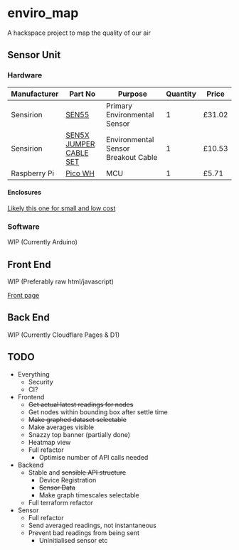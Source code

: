 # enviro_map
A hackspace project to map the quality of our air

## Sensor Unit
### Hardware
| Manufacturer | Part No | Purpose | Quantity | Price |
|--------------|---------|---------|----------|-------|
| Sensirion    | [SEN55](https://www.digikey.co.uk/en/products/detail/sensirion-ag/SEN55-SDN-T/16342756?s=N4IgTCBcDaIM4FMB2BWFIC6BfIA)   | Primary Environmental Sensor | 1 | £31.02 |
| Sensirion    | [SEN5X JUMPER CABLE SET](https://www.digikey.co.uk/en/products/detail/sensirion-ag/SEN5X-JUMPER-6-PIN-JST-GHR-06V-S-CABLE-SET/20507225) | Environmental Sensor Breakout Cable | 1 | £10.53 |
| Raspberry Pi | [Pico WH](https://www.digikey.co.uk/en/products/detail/raspberry-pi/SC0919/18713315?s=N4IgTCBcDaIE4EMDOAHARgUznAngAhQEsDCBjAezwHcALEAXQF8g)  | MCU     | 1 | £5.71 |

#### Enclosures
[Likely this one for small and low cost](https://www.screwfix.com/p/british-general-ip55-weatherproof-outdoor-enclosure-75mm-x-53mm-x-85mm/33991)

### Software
WIP (Currently Arduino)

## Front End
WIP (Preferably raw html/javascript)

[Front page](https://map.cheltenham.space/)

## Back End
WIP (Currently Cloudflare Pages & D1)

## TODO
- Everything
    - Security
    - CI?
- Frontend
    - ~~Get actual latest readings for nodes~~
    - Get nodes within bounding box after settle time
    - ~~Make graphed dataset selectable~~
    - Make averages visible
    - Snazzy top banner (partially done)
    - Heatmap view
    - Full refactor
        - Optimise number of API calls needed
- Backend
    - Stable and ~~sensible API structure~~
        - Device Registration
        - ~~Sensor Data~~
        - Make graph timescales selectable
    - Full terraform refactor
- Sensor
    - Full refactor
    - Send averaged readings, not instantaneous
    - Prevent bad readings from being sent
        - Uninitialised sensor etc